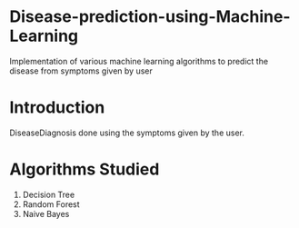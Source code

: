 # Disease-prediction-using-Machine-Learning
Implementation of various machine learning algorithms to predict the disease from symptoms given by user

# Introduction

DiseaseDiagnosis done using the symptoms given by the user.

# Algorithms Studied

1. Decision Tree
2. Random Forest
3. Naive Bayes
